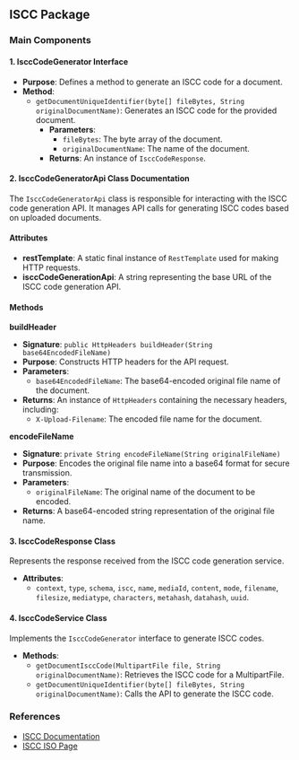 ## ISCC Package
### Main Components

#### 1. **IsccCodeGenerator Interface**
- **Purpose**: Defines a method to generate an ISCC code for a document.
- **Method**:
  - `getDocumentUniqueIdentifier(byte[] fileBytes, String originalDocumentName)`: Generates an ISCC code for the provided document.
    - **Parameters**:
      - `fileBytes`: The byte array of the document.
      - `originalDocumentName`: The name of the document.
    - **Returns**: An instance of `IsccCodeResponse`.

#### 2. IsccCodeGeneratorApi Class Documentation

The `IsccCodeGeneratorApi` class is responsible for interacting with the ISCC code generation API. It manages API calls for generating ISCC codes based on uploaded documents.

#### Attributes
- **restTemplate**: A static final instance of `RestTemplate` used for making HTTP requests.
- **isccCodeGenerationApi**: A string representing the base URL of the ISCC code generation API.

#### Methods

**buildHeader**
- **Signature**: `public HttpHeaders buildHeader(String base64EncodedFileName)`
- **Purpose**: Constructs HTTP headers for the API request.
- **Parameters**:
  - `base64EncodedFileName`: The base64-encoded original file name of the document.
- **Returns**: An instance of `HttpHeaders` containing the necessary headers, including:
  - `X-Upload-Filename`: The encoded file name for the document.

**encodeFileName**
- **Signature**: `private String encodeFileName(String originalFileName)`
- **Purpose**: Encodes the original file name into a base64 format for secure transmission.
- **Parameters**:
  - `originalFileName`: The original name of the document to be encoded.
- **Returns**: A base64-encoded string representation of the original file name.


#### 3. **IsccCodeResponse Class**
 Represents the response received from the ISCC code generation service.
- **Attributes**:
  - `context`, `type`, `schema`, `iscc`, `name`, `mediaId`, `content`, `mode`, `filename`, `filesize`, `mediatype`, `characters`, `metahash`, `datahash`, `uuid`.

#### 4. **IsccCodeService Class**
Implements the `IsccCodeGenerator` interface to generate ISCC codes.
- **Methods**:
  - `getDocumentIsccCode(MultipartFile file, String originalDocumentName)`: Retrieves the ISCC code for a MultipartFile.
  - `getDocumentUniqueIdentifier(byte[] fileBytes, String originalDocumentName)`: Calls the API to generate the ISCC code.

### References
- [ISCC Documentation](https://iscc.codes/)
- [ISCC ISO Page](https://www.iso.org/standard/77899.html)